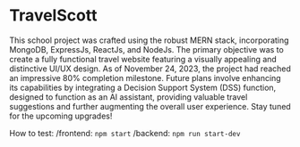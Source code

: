 # TravelScott
This school project was crafted using the robust MERN stack, incorporating MongoDB, ExpressJs, ReactJs, and NodeJs. The primary objective was to create a fully functional travel website featuring a visually appealing and distinctive UI/UX design. As of November 24, 2023, the project had reached an impressive 80% completion milestone. Future plans involve enhancing its capabilities by integrating a Decision Support System (DSS) function, designed to function as an AI assistant, providing valuable travel suggestions and further augmenting the overall user experience. Stay tuned for the upcoming upgrades!

How to test:
/frontend: `npm start`
/backend: `npm run start-dev`


